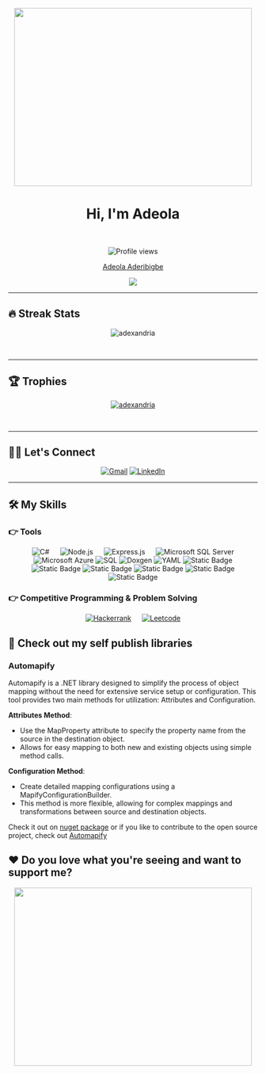 <p align = "center">
<img src="https://i.giphy.com/media/v1.Y2lkPTc5MGI3NjExY3puZGltamM0endvY2N4emNmOXk3ZjFkZjBzZThreHlqNmt2ZnV2MyZlcD12MV9pbnRlcm5hbF9naWZfYnlfaWQmY3Q9Zw/26xBEbpVdXZEKZg08/giphy.gif" width="480" height ="360">
</p>
<h1 align="center">Hi, I'm Adeola</h1>
<br>
<p align="center">
<img src="https://komarev.com/ghpvc/?username=Adexandria&style=flat-square&color=blue" alt="Profile views"/>
</p>
<p align= "center">
	<a href="https://aderibigbe.vzy.io/">Adeola Aderibigbe</a>
</p>
<p align="center">
<a href="https://github.com/adexandria"><img src="https://readme-typing-svg.herokuapp.com?lines=Back+End+Developer+And+Open+Source+Contributor;Node.js%20|%20Csharp%20;My+pronouns+are+She/her&center=true&width=500&height=50"></a>
</p>
<hr/>

## 🔥 Streak Stats
<p align="center"><img src="https://github-readme-streak-stats.herokuapp.com/?user=adexandria&theme=algolia" alt="adexandria" /></p>
<br>
<hr/>

## 🏆 Trophies
<p align="center"> <a href="https://github.com/adexandria"><img
      src="https://github-profile-trophy.vercel.app/?username=adexandria&row=1&column=6&theme=algolia" alt="adexandria" /></a>  </p>

<!-- algolia -->
<br>
<hr/>

## 🙋‍♀️ Let's Connect
<p align="center">
	<a href="mailto:adeolaaderibigbe09@gmail.com"><img src="https://img.icons8.com/bubbles/50/000000/gmail.png" title='Gmail' alt="Gmail"/></a>
	<a href="https://www.linkedin.com/in/adeola-aderibigbe-a70195185/"><img src="https://img.icons8.com/bubbles/50/000000/linkedin.png" title='LinkedIn' alt="LinkedIn"/></a>
</p>
 
<hr/>

## 🛠️ My Skills

### 👉 Tools

<p align="center"> 
  &emsp; 
  <a> 
    <img alt="C#" src="https://img.shields.io/badge/C%23-239120?style=for-the-badge&logo=c-sharp&logoColor=white">
  </a> 
  &emsp;
  <a> 
    <img alt="Node.js" src="https://img.shields.io/badge/node.js-6DA55F?style=for-the-badge&logo=node.js&logoColor=white">
  </a> 
  &emsp;
  <a> 
    <img alt="Express.js" src="https://img.shields.io/badge/express.js-%23404d59.svg?style=for-the-badge&logo=express&logoColor=%2361DAFB">
  </a> 
  &emsp;
   <a> 
    <img alt="Microsoft SQL Server" src="https://img.shields.io/badge/Microsoft%20SQL%20Sever-CC2927?style=for-the-badge&logo=microsoft%20sql%20server&logoColor=white">
  </a> 
  &emsp;
   <a> 
    <img alt="Microsoft Azure" src="https://img.shields.io/badge/microsoft%20azure-0089D6?style=for-the-badge&logo=microsoft-azure&logoColor=white">
  </a> 
   <a>
   <img alt = "SQL" src= "https://img.shields.io/badge/SQL-Structured%20Query%20Language-blue?style=for-the-badge&logo=SQL&logoColor=white">
   </a>
   <a>
   <img alt = "Doxgen" src= "https://img.shields.io/badge/Doxygen-blue?style=for-the-badge&logo=Doxygen&logoColor=white">
   </a>
   <a>
   <img alt = "YAML" src= "https://img.shields.io/badge/YAML-orange?style=for-the-badge&logo=YAML&logoColor=white">
   </a>
    <a>
   <img alt="Static Badge" src="https://img.shields.io/badge/Redis-red?style=for-the-badge&logo=Redis&logoColor=white">
   </a>
	<a>
   <img alt="Static Badge" src="https://img.shields.io/badge/RabbitMQ-red?style=for-the-badge&logo=RabbitMQ&logoColor=white">
   </a>
<a>
  <img alt="Static Badge" src="https://img.shields.io/badge/Github_Actions-black?style=for-the-badge&logo=githubactions&logoColor=white">
   </a>
	<a>
  <img alt="Static Badge" src="https://img.shields.io/badge/Azure_AI-blue?style=for-the-badge&logoColor=white">
   </a>
  <a>
<img alt="Static Badge" src="https://img.shields.io/badge/Azure_Devops-green?style=for-the-badge&logoColor=white">
   </a>
 <a>
<img alt="Static Badge" src="https://img.shields.io/badge/Unit_Testing-pink?style=for-the-badge&logoColor=white">
   </a>	
</p>

 ### 👉 Competitive Programming & Problem Solving
 
<p align="center">
    <a href="https://www.hackerrank.com/adeolaaderibigb1"><img alt = "Hackerrank" src="https://img.shields.io/badge/hackerrank-%232EC866.svg?style=plastic&logo=hackerrank&logoColor=white" /></a>
  &emsp;
  <a href="https://leetcode.com/Blankie/"><img alt = "Leetcode" src="https://img.shields.io/badge/leetcode-%232EC866.svg?style=plastic&logo=leetcode&logoColor=white" /></a>
</p>


## 🎁 Check out my self publish libraries
 ### Automapify
 Automapify is a .NET library designed to simplify the process of object mapping without the need for extensive service setup or configuration. This tool provides two main methods for utilization: Attributes and Configuration.
 
**Attributes Method**:
- Use the MapProperty attribute to specify the property name from the source in the destination object.
- Allows for easy mapping to both new and existing objects using simple method calls.
  
**Configuration Method**:
- Create detailed mapping configurations using a MapifyConfigurationBuilder.
- This method is more flexible, allowing for complex mappings and transformations between source and destination objects.

Check it out on [nuget package](https://www.nuget.org/packages/Automapify) or if you like to contribute to the open source project, check out [Automapify](https://github.com/Adexandria/AutoMapify_Lib)


## ❤ Do you love what you're seeing and want to support me?

<p align="center">	
<a href="https://www.buymeacoffee.com/adexandria"> 	
<img src="https://i.giphy.com/media/v1.Y2lkPTc5MGI3NjExa2JneGZ2aGFzb2lmdzcxcXhlOWN4bXpvd2FwMm9odm5oNGNxOWJnNSZlcD12MV9pbnRlcm5hbF9naWZfYnlfaWQmY3Q9cw/513lZvPf6khjIQFibF/giphy.gif" width="480" height ="360">	
</a>	
</p>


<!---
Adexandria/Adexandria is a ✨ special ✨ repository because its `README.md` (this file) appears on your GitHub profile.
You can click the Preview link to take a look at your changes.
--->
